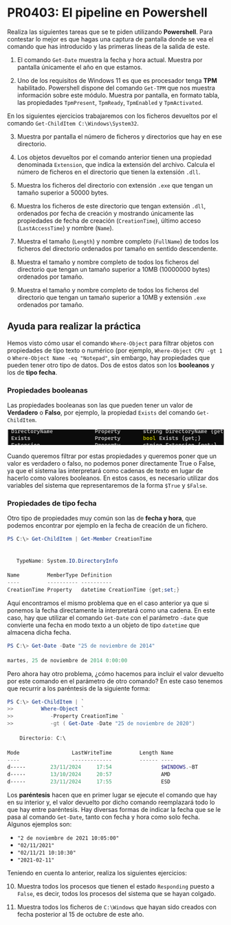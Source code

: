 # PR0403: El pipeline en Powershell

Realiza las siguientes tareas que se te piden utilizando **Powershell**. Para contestar lo mejor es que hagas una captura de pantalla donde se vea el comando que has introducido y las primeras líneas de la salida de este.

1. El comando `Get-Date` muestra la fecha y hora actual. Muestra por pantalla únicamente el año en que estamos.

2. Uno de los requisitos de Windows 11 es que es procesador tenga **TPM** habilitado. Powershell dispone del comando `Get-TPM` que nos muestra información sobre este módulo. Muestra por pantalla, en formato tabla, las propiedades `TpmPresent`, `TpmReady`, `TpmEnabled` y `TpmActivated`.

En los siguientes ejercicios trabajaremos con los ficheros devueltos por el comando `Get-ChildItem C:\Windows\System32`.

3. Muestra por pantalla el número de ficheros y directorios que hay en ese directorio.

4. Los objetos devueltos por el comando anterior tienen una propiedad denominada `Extension`, que indica la extensión del archivo. Calcula el número de ficheros en el directorio que tienen la extensión `.dll`.

5. Muestra los ficheros del directorio con extensión `.exe` que tengan un tamaño superior a 50000 bytes.

6. Muestra los ficheros de este directorio que tengan extensión `.dll`, ordenados por fecha de creación y mostrando únicamente las propiedades de fecha de creación (`CreationTime`), último acceso (`LastAccessTime`) y nombre (`Name`).

7. Muestra el tamaño (`Length`) y nombre completo (`FullName`) de todos los ficheros del directorio ordenados por tamaño en sentido descendente.

8. Muestra el tamaño y nombre completo de todos los ficheros del directorio que tengan un tamaño superior a 10MB (10000000 bytes) ordenados por tamaño.

9. Muestra el tamaño y nombre completo de todos los ficheros del directorio que tengan un tamaño superior a 10MB y extensión `.exe` ordenados por tamaño.


## Ayuda para realizar la práctica

Hemos visto cómo usar el comando `Where-Object` para filtrar objetos con propiedades de tipo texto o numérico (por ejemplo, `Where-Object CPU -gt 1` o `Where-Object Name -eq "Notepad"`, sin embargo, hay propiedades que pueden tener otro tipo de datos. Dos de estos datos son los **booleanos** y los de **tipo fecha**.

### Propiedades booleanas

Las propiedades booleanas son las que pueden tener un valor de **Verdadero** o **Falso**, por ejemplo, la propiedad `Exists` del comando `Get-ChildItem`.

![alt text](image.png)
 
Cuando queremos filtrar por estas propiedades y queremos poner que un valor es verdadero o falso, no podemos poner directamente True o False, ya que el sistema las interpretará como cadenas de texto en lugar de hacerlo como valores booleanos. En estos casos, es necesario utilizar dos variables del sistema que representaremos de la forma `$True` y `$False`.

### Propiedades de tipo fecha

Otro tipo de propiedades muy común son las de **fecha y hora**, que podemos encontrar por ejemplo en la fecha de creación de un fichero.

```powershell
PS C:\> Get-ChildItem | Get-Member CreationTime


   TypeName: System.IO.DirectoryInfo

Name         MemberType Definition
----         ---------- ----------
CreationTime Property   datetime CreationTime {get;set;}
```

Aquí encontramos el mismo problema que en el caso anterior ya que si ponemos la fecha directamente la interpretará como una cadena. En este caso, hay que utilizar el comando `Get-Date` con el parámetro `-date` que convierte una fecha en modo texto a un objeto de tipo `datetime` que almacena dicha fecha.

```powershell
PS C:\> Get-Date -Date "25 de noviembre de 2014"

martes, 25 de noviembre de 2014 0:00:00
```

Pero ahora hay otro problema, ¿cómo hacemos para incluir el valor devuelto por este comando en el parámetro de otro comando? En este caso tenemos que recurrir a los paréntesis de la siguiente forma:

```powershell
PS C:\> Get-ChildItem | `
>>         Where-Object `
>>            -Property CreationTime `
>>            -gt ( Get-Date -Date "25 de noviembre de 2020")

    Directorio: C:\

Mode                 LastWriteTime         Length Name
----                 -------------         ------ ----
d-----        23/11/2024     17:54                $WINDOWS.~BT
d-----        13/10/2024     20:57                AMD
d-----        23/11/2024     17:55                ESD
```


Los **paréntesis** hacen que en primer lugar se ejecute el comando que hay en su interior y, el valor devuelto por dicho comando reemplazará todo lo que hay entre paréntesis.
Hay diversas formas de indicar la fecha que se le pasa al comando `Get-Date`, tanto con fecha y hora como solo fecha. Algunos ejemplos son:
- `"2 de noviembre de 2021 10:05:00"`
- `"02/11/2021"`
- `"02/11/21 10:10:30"`
- `"2021-02-11"`

Teniendo en cuenta lo anterior, realiza los siguientes ejercicios:

10. Muestra todos los procesos que tienen el estado `Responding` puesto a `False`, es decir, todos los procesos del sistema que se hayan colgado.

11. Muestra todos los ficheros de `C:\Windows` que hayan sido creados con fecha posterior al 15 de octubre de este año.
